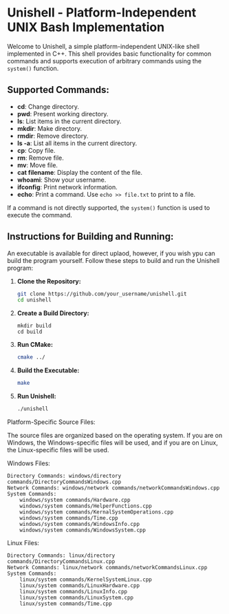 # Unishell - Platform-Independent UNIX Bash Implementation

Welcome to Unishell, a simple platform-independent UNIX-like shell implemented in C++. This shell provides basic functionality for common commands and supports execution of arbitrary commands using the `system()` function.

## Supported Commands:

- **cd**: Change directory.
- **pwd**: Present working directory.
- **ls**: List items in the current directory.
- **mkdir**: Make directory.
- **rmdir**: Remove directory.
- **ls -a**: List all items in the current directory.
- **cp**: Copy file.
- **rm**: Remove file.
- **mv**: Move file.
- **cat filename**: Display the content of the file.
- **whoami**: Show your username.
- **ifconfig**: Print network information.
- **echo**: Print a command. Use `echo >> file.txt` to print to a file.

If a command is not directly supported, the `system()` function is used to execute the command.

## Instructions for Building and Running:

An executable is available for direct uplaod, however, if you wish ypu can build the program yourself. Follow these steps to build and run the Unishell program:

1. **Clone the Repository:**
   ```bash
   git clone https://github.com/your_username/unishell.git
   cd unishell
2. **Create a Build Directory:**
    ```
    mkdir build
    cd build
3. **Run CMake:**

    ```bash
    cmake ../
4. **Build the Executable:**

    ```bash
    make
5. **Run Unishell:**

    ```bash
    ./unishell
Platform-Specific Source Files:

The source files are organized based on the operating system. If you are on Windows, the Windows-specific files will be used, and if you are on Linux, the Linux-specific files will be used.

Windows Files:

    Directory Commands: windows/directory commands/DirectoryCommandsWindows.cpp
    Network Commands: windows/network commands/networkCommandsWindows.cpp
    System Commands:
        windows/system commands/Hardware.cpp
        windows/system commands/HelperFunctions.cpp
        windows/system commands/KernalSystemOperations.cpp
        windows/system commands/Time.cpp
        windows/system commands/WindowsInfo.cpp
        windows/system commands/WindowsSystem.cpp

Linux Files:

    Directory Commands: linux/directory commands/DirectoryCommandsLinux.cpp
    Network Commands: linux/network commands/networkCommandsLinux.cpp
    System Commands:
        linux/system commands/KernelSystemLinux.cpp
        linux/system commands/LinuxHardware.cpp
        linux/system commands/LinuxInfo.cpp
        linux/system commands/LinuxSystem.cpp
        linux/system commands/Time.cpp

